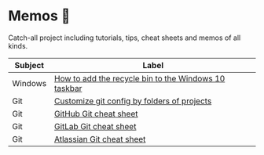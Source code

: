 # Memos 💭

Catch-all project including tutorials, tips, cheat sheets and memos of all kinds.

| Subject | Label                                                                                                                            |
| ------- | -------------------------------------------------------------------------------------------------------------------------------- |
| Windows | [How to add the recycle bin to the Windows 10 taskbar](./windows/how_to_add_the_recycle_bin_to_the_windows_10_taskbar/README.md) |
| Git     | [Customize git config by folders of projects](./git/customize_git_config_by_folders_of_projects/README.md)                       |
| Git     | [GitHub Git cheat sheet](./git/github_git_cheat_sheet/github-git-cheat-sheet.pdf)                                                |
| Git     | [GitLab Git cheat sheet](./git/gitlab_git_cheat_sheet/gitlab-git-cheat-sheet.pdfgit/)                                            |
| Git     | [Atlassian Git cheat sheet](./git/atlassian_git_cheat_sheet/atlassian-git-cheat-sheet.pdf)                                       |
